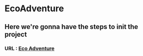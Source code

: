 # EcoAdventure

## Here we're gonna have the steps to init the project

### URL : [Eco Adventure](https://eco-adventure-dapou3h77-kentruris-projects.vercel.app/)
